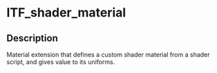 # ITF_shader_material

## Description

Material extension that defines a custom shader material from a shader script, and gives value to its uniforms.
